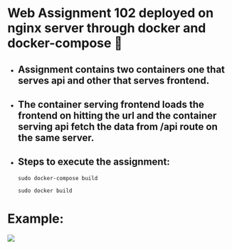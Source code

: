 # Web Assignment 102 deployed on nginx server through docker and docker-compose 🚀
- ## Assignment contains two containers one that serves api and other that serves frontend.
- ## The container serving frontend loads the frontend on hitting the url and the container serving api fetch the data from /api route on the same server.

- ## Steps to execute the assignment:
  ```
  sudo docker-compose build
  ```
  ```
  sudo docker build
  ```
# Example:
  <img src="https://i.imgur.com/poJlQUV.png">
